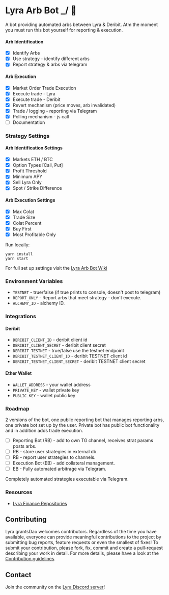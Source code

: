 # Lyra Arb Bot \_/ 🤖

A bot providing automated arbs between Lyra & Deribit.
Atm the moment you must run this bot yourself for reporting & execution.

#### Arb Identification

- [x] Identify Arbs
- [x] Use strategy - identify different arbs
- [x] Report strategy & arbs via telegram

#### Arb Execution

- [x] Market Order Trade Execution
- [x] Execute trade - Lyra
- [x] Execute trade - Deribit
- [x] Revert mechanism (price moves, arb invalidated)
- [x] Trade / logging - reporting via Telegram
- [x] Polling mechanism - js call
- [ ] Documentation

### Strategy Settings

#### Arb Identification Settings

- [x] Markets ETH / BTC
- [x] Option Types [Call, Put]
- [x] Profit Threshold
- [x] Minimum APY
- [x] Sell Lyra Only
- [x] Spot / Strike Difference

#### Arb Execution Settings

- [x] Max Colat
- [x] Trade Size
- [x] Colat Percent
- [x] Buy First
- [x] Most Profitable Only

Run locally:

```
yarn install
yarn start
```

For full set up settings visit the [Lyra Arb Bot Wiki](https://github.com/Lyra-Grants/arb-bot/wiki/1.-Settings)

### Environment Variables

- `TESTNET` - true/false (if true prints to console, doesn't post to telegram)
- `REPORT_ONLY` - Report arbs that meet strategy - don't execute.
- `ALCHEMY_ID` - alchemy ID.

### Integrations

#### Deribit

- `DERIBIT_CLIENT_ID` - deribit client id
- `DERIBIT_CLIENT_SECRET` - deribit client secret
- `DERIBIT_TESTNET` - true/false use the testnet endpoint
- `DERIBIT_TESTNET_CLIENT_ID` - deribit TESTNET client id
- `DERIBIT_TESTNET_CLIENT_SECRET` - deribit TESTNET client secret

#### Ether Wallet

- `WALLET_ADDRESS` - your wallet address
- `PRIVATE_KEY` - wallet private key
- `PUBLIC_KEY` - wallet public key

### Roadmap

2 versions of the bot, one public reporting bot that manages reporting arbs, one private bot set up by the user.
Private bot has public bot functionality and in addition adds trade execution.

- [ ] Reporting Bot (RB) - add to own TG channel, receives strat params posts arbs.
- [ ] RB - store user strategies in external db.
- [ ] RB - report user strategies to channels.
- [ ] Execution Bot (EB) - add collateral management.
- [ ] EB - Fully automated arbitrage via Telegram.

Completely automated strategies executable via Telegram.

### Resources

- [Lyra Finance Repositories](https://github.com/lyra-finance)

## Contributing

Lyra grantsDao welcomes contributors. Regardless of the time you have available, everyone can provide meaningful contributions to the project by submitting bug reports, feature requests or even the smallest of fixes! To submit your contribution, please fork, fix, commit and create a pull-request describing your work in detail. For more details, please have a look at the [Contribution guidelines](https://github.com/Lyra-Grants/docs/blob/main/CONTRIBUTING.md).

## Contact

Join the community on the [Lyra Discord server](https://discord.gg/lyra)!
